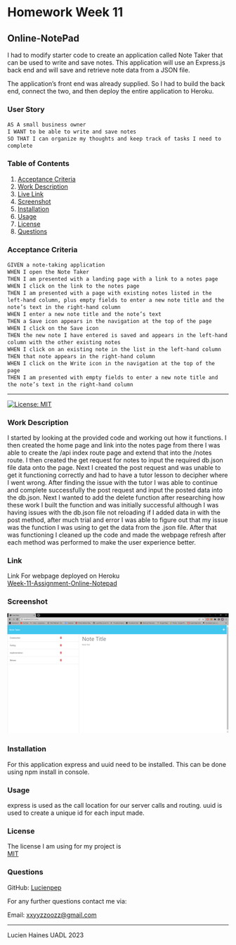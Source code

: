 # Homework Week 11
## Online-NotePad

I had to modify starter code to create an application called Note Taker that can be used to write and save notes. This application will use an Express.js back end and will save and retrieve note data from a JSON file.

The application’s front end was already supplied. So I had to build the back end, connect the two, and then deploy the entire application to Heroku.

### User Story
```
AS A small business owner
I WANT to be able to write and save notes
SO THAT I can organize my thoughts and keep track of tasks I need to complete
```

### Table of Contents
1. [Acceptance Criteria](#acceptance-criteria)
2. [Work Description](#work-description)
3. [Live Link](#link)
4. [Screenshot](#screenshot)
5. [Installation](#installation)
6. [Usage](#usage)
7. [License](#license)
8. [Questions](#questions)

### Acceptance Criteria
```
GIVEN a note-taking application
WHEN I open the Note Taker
THEN I am presented with a landing page with a link to a notes page
WHEN I click on the link to the notes page
THEN I am presented with a page with existing notes listed in the left-hand column, plus empty fields to enter a new note title and the note’s text in the right-hand column
WHEN I enter a new note title and the note’s text
THEN a Save icon appears in the navigation at the top of the page
WHEN I click on the Save icon
THEN the new note I have entered is saved and appears in the left-hand column with the other existing notes
WHEN I click on an existing note in the list in the left-hand column
THEN that note appears in the right-hand column
WHEN I click on the Write icon in the navigation at the top of the page
THEN I am presented with empty fields to enter a new note title and the note’s text in the right-hand column
```

---
[![License: MIT](https://img.shields.io/badge/License-MIT-yellow.svg)](https://opensource.org/licenses/MIT)

### Work Description
I started by looking at the provided code and working out how it functions. I then created the home page and link into the notes page from there I was able to create the /api index route page and extend that into the /notes route. I then created the get request for notes to input the required db.json file data onto the page. Next I created the post request and was unable to get it functioning correctly and had to have a tutor lesson to decipher where I went wrong. After finding the issue with the tutor I was able to continue and complete successfully the post request and input the posted data into the db.json. Next I wanted to add the delete function after researching how these work I built the function and was initially successful although I was having issues with the db.json file not reloading if I added data in with the post method, after much trial and error I was able to figure out that my issue was the function I was using to get the data from the .json file. After that was functioning I cleaned up the code and made the webpage refresh after each method was performed to make the user experience better.

### Link

Link For webpage deployed on Heroku<br>[Week-11-Assignment-Online-Notepad](https://week-11-assignment-uadl.herokuapp.com/notes)

### Screenshot

![Online Notepad](./assets/Screenshot11.png)
 
### Installation

For this application express and uuid need to be installed. This can be done using npm install in console.

### Usage

express is used as the call location for our server calls and routing. uuid is used to create a unique id for each input made.

### License

The license I am using for my project is<br>[MIT](https://opensource.org/licenses/MIT)

### Questions

GitHub: [Lucienpep](https://github.com/Lucienpep)<br>

For any further questions contact me via:

Email: <xxyyzzoozz@gmail.com>

---
Lucien Haines UADL 2023
  
  